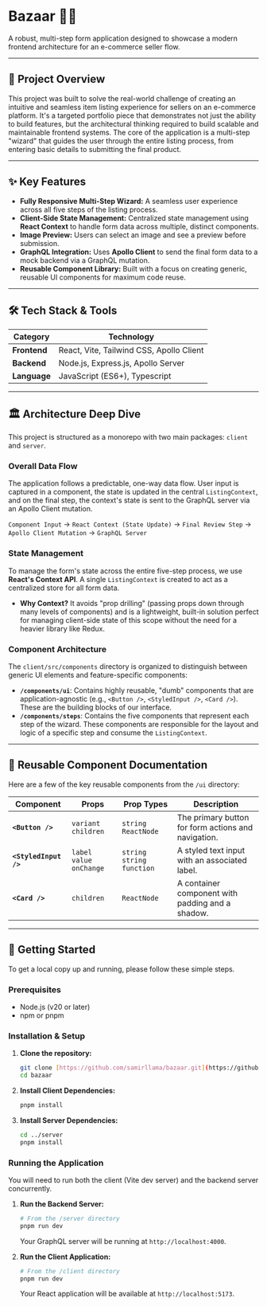 # Bazaar 🧙‍♂️

A robust, multi-step form application designed to showcase a modern frontend architecture for an e-commerce seller flow.

---

## 📖 Project Overview

This project was built to solve the real-world challenge of creating an intuitive and seamless item listing experience for sellers on an e-commerce platform. It's a targeted portfolio piece that demonstrates not just the ability to build features, but the architectural thinking required to build scalable and maintainable frontend systems. The core of the application is a multi-step "wizard" that guides the user through the entire listing process, from entering basic details to submitting the final product.

---

## ✨ Key Features

- **Fully Responsive Multi-Step Wizard:** A seamless user experience across all five steps of the listing process.
- **Client-Side State Management:** Centralized state management using **React Context** to handle form data across multiple, distinct components.
- **Image Preview:** Users can select an image and see a preview before submission.
- **GraphQL Integration:** Uses **Apollo Client** to send the final form data to a mock backend via a GraphQL mutation.
- **Reusable Component Library:** Built with a focus on creating generic, reusable UI components for maximum code reuse.

---

## 🛠️ Tech Stack & Tools

| Category     | Technology                               |
| ------------ | ---------------------------------------- |
| **Frontend** | React, Vite, Tailwind CSS, Apollo Client |
| **Backend**  | Node.js, Express.js, Apollo Server       |
| **Language** | JavaScript (ES6+), Typescript            |

---

## 🏛️ Architecture Deep Dive

This project is structured as a monorepo with two main packages: `client` and `server`.

### Overall Data Flow

The application follows a predictable, one-way data flow. User input is captured in a component, the state is updated in the central `ListingContext`, and on the final step, the context's state is sent to the GraphQL server via an Apollo Client mutation.

`Component Input` → `React Context (State Update)` → `Final Review Step` → `Apollo Client Mutation` → `GraphQL Server`

### State Management

To manage the form's state across the entire five-step process, we use **React's Context API**. A single `ListingContext` is created to act as a centralized store for all form data.

- **Why Context?** It avoids "prop drilling" (passing props down through many levels of components) and is a lightweight, built-in solution perfect for managing client-side state of this scope without the need for a heavier library like Redux.

### Component Architecture

The `client/src/components` directory is organized to distinguish between generic UI elements and feature-specific components:

- **`/components/ui`**: Contains highly reusable, "dumb" components that are application-agnostic (e.g., `<Button />`, `<StyledInput />`, `<Card />`). These are the building blocks of our interface.
- **`/components/steps`**: Contains the five components that represent each step of the wizard. These components are responsible for the layout and logic of a specific step and consume the `ListingContext`.

---

## 🧩 Reusable Component Documentation

Here are a few of the key reusable components from the `/ui` directory:

| Component             | Props                      | Prop Types                   | Description                                         |
| --------------------- | -------------------------- | ---------------------------- | --------------------------------------------------- |
| **`<Button />`**      | `variant` `children`       | `string` `ReactNode`         | The primary button for form actions and navigation. |
| **`<StyledInput />`** | `label` `value` `onChange` | `string` `string` `function` | A styled text input with an associated label.       |
| **`<Card />`**        | `children`                 | `ReactNode`                  | A container component with padding and a shadow.    |

---

## 🚀 Getting Started

To get a local copy up and running, please follow these simple steps.

### Prerequisites

- Node.js (v20 or later)
- npm or pnpm

### Installation & Setup

1. **Clone the repository:**

   ```sh
   git clone [https://github.com/samirllama/bazaar.git](https://github.com/samirllama/bazaar.git)
   cd bazaar
   ```

2. **Install Client Dependencies:**

   ```sh
   pnpm install
   ```

3. **Install Server Dependencies:**

   ```sh
   cd ../server
   pnpm install
   ```

### Running the Application

You will need to run both the client (Vite dev server) and the backend server concurrently.

1. **Run the Backend Server:**

   ```sh
   # From the /server directory
   pnpm run dev
   ```

   Your GraphQL server will be running at `http://localhost:4000`.

2. **Run the Client Application:**

   ```sh
   # From the /client directory
   pnpm run dev
   ```

   Your React application will be available at `http://localhost:5173`.
